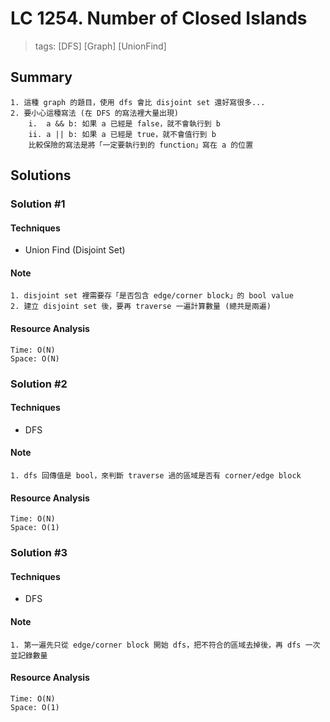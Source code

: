 # LC 1254. Number of Closed Islands
> tags: [DFS] [Graph] [UnionFind]

## Summary 
```
1. 這種 graph 的題目，使用 dfs 會比 disjoint set 還好寫很多...
2. 要小心這種寫法 (在 DFS 的寫法裡大量出現)
    i.  a && b: 如果 a 已經是 false，就不會執行到 b
    ii. a || b: 如果 a 已經是 true，就不會值行到 b
    比較保險的寫法是將「一定要執行到的 function」寫在 a 的位置
```

## Solutions
### Solution #1
#### Techniques
- Union Find (Disjoint Set)

#### Note
```
1. disjoint set 裡需要存「是否包含 edge/corner block」的 bool value
2. 建立 disjoint set 後，要再 traverse 一遍計算數量 (總共是兩遍)
```

#### Resource Analysis
```
Time: O(N)
Space: O(N)
```


### Solution #2
#### Techniques
- DFS

#### Note
```
1. dfs 回傳值是 bool，來判斷 traverse 過的區域是否有 corner/edge block
```

#### Resource Analysis
```
Time: O(N)
Space: O(1)
```


### Solution #3
#### Techniques
- DFS

#### Note
```
1. 第一遍先只從 edge/corner block 開始 dfs，把不符合的區域去掉後，再 dfs 一次並記錄數量
```

#### Resource Analysis
```
Time: O(N)
Space: O(1)
```